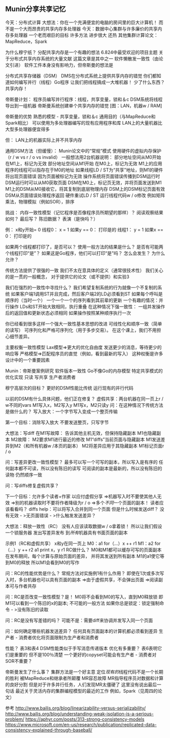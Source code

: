 ## Munin分享共享记忆

今天：分布式计算
  大想法：你在一个充满便宜的电脑的房间里的巨大计算机！
    而不是一个大而昂贵的共享内存多处理器
    今天：数据中心集群与许多廉价的共享内存多处理器
  一个老而艰巨的目标 许多方法 进步很大 还热
    其他集群计算论文：MapReduce，Spark

为什么穆宁纸？
  分配共享内存是一个有趣的想法
    6.824中最受欢迎的项目主题
  关于分布式共享内存系统的大量文献
    这篇文章是其中之一
      软件懒散发一致性（由论文引进）
  软件工件本身没有影响力，但帝斯曼的想法是

分布式共享存储器（DSM）
  DMS在分布式系统上提供共享内存的错觉
  你们都知道如何编写并行（线程）Go程序
  让我们把线程搞成一大堆机器！
  少了什么东西？共享内存！

帝斯曼计划：
  程序员编写并行程序：线程，共享变量，锁和＆c
  DSM系统将线程导出到一组机器
  帝斯曼系统创建单个共享内存的错觉
  [图：LAN，机器w / RAM]

帝斯曼的优势
  熟悉的模型 - 共享变量，锁和＆c
  通用目的（与MapReduce和Spark相比）
  可以使用为多处理器编写的现有应用程序和库
  LAN上的大量机器比大型多处理器便宜得多

但：
  LAN上的机器实际上并不共享内存

通用DSM方法（但缓慢）：
  Munin论文中的“常规”模式
  使用硬件的虚拟内存保护（r / w vs r / o vs invalid）
  一般想法用2台机器说明：
     部分地址空间从M0开始
    在M1上，标记为无效 
     部分地址空间从M1开始
        在M0上，标记为无效
  M1上的应用程序的线程可以指存在于M0的地址
    如果线程LD / ST为“共享”地址，则M1的硬件将出现页面错误
       因为页面被标记为无效
    操作系统将页面错误传播到DSM运行时
    DSM运行时可以从M0获取页面
    DSM在M0上，标记页无效，并将页面发送到M1
    M1上的DSM从M0接收它，将其复制到底层物理内存
    DSM上的DSM标记页面有效
    DSM从页面错误处理程序返回
    硬件重试LD / ST
  运行线程代码w / o修改
    例如矩阵乘法，物理模拟（例如SOR），排序

挑战：
  内存一致性模型（记忆程序是否像程序员所期望的那样）？
    阅读观察结果如何？
    最后写？
    陈旧数据？
  表演（是快吗？）

例：
  x和y开始= 0
  线程0：
    x = 1
    如果y == 0：
      打印是的
  线程1：
    y = 1
    如果x == 0：
      打印是的

如果两个线程都打印了，是否可以？
  使用一般方法的结果是什么？
  是否有可能两个线程打印“是”？
  如果这是Go程序，他们可以打印“是”吗？
    怎么会发生？
    为什么允许？

传统方法提供了很强的一致
  我们不太在意具体的定义（通常很技术性）
  我们关心的是一贯的一般概念，
    对于提供它的论文（或不提供）和实验3
    
我们在强烈的一致性中寻找什么？
  我们希望复制系统的行为就像一个不复制的系统
    如果客户端1调用ST并且完成，然后客户端2的LD必须看到ST
    如果每个呼叫是顺序的（当时一个）
      一个一个一个的序列看到其前辈的更新
  一个有趣的情况：并行操作
    LDs和ST开始大致相同，执行重叠
    在这种情况下强一致性：
      一组并发操作后的返回值和更新状态必须相同
      如果操作按照某种顺序执行一次

你已经看到很多这样一个强大一致性基本思想的改进
   可线性化和顺序一致（简单的读写）
   可序列化和严格可序列化（用于多步交易）。
   在这个课上，我们不用担心细节差异。
  
主要权衡一致性模型
  Lax模型=>更大的优化自由度
    发送更少的消息，等待更少的响应等
  严格模型=>匹配程序员的直觉（例如，看到最新的写入）
  这种权衡是许多设计中的一个重要因素

Munin：帝斯曼案例研究
  软件版本一致性
    Go不像Go的内存模型
  特定共享模式的优化实现
    只读
    写共享
    生产者消费者

穆宁高层次的目标？
  更好的DSM性能比传统
  运行现有的并行代码

以前的DSM有什么具体问题，他们正在修复？
  虚假共享：两台机器在同一页上r / w不同的vars
    M1写入x，M2写入y
    M1写x，M2只读y
    问：在这种情况下传统方法是做什么的？
  写入放大：一个字节写入变成一个整页传输

第一个目标：消除写入放大
  不要发送整页，只写字节

大想法：写diff
  在M1写故障：
    告诉其他主机无效，但保持隐藏副本
    M1也隐藏副本
  M2故障：
    M2要求M1进行最近的修改
    M1“diffs”当前页面与隐藏副本
    M1发送差异到M2（和所有机器w /本页的副本）
    M2将差异应用于其隐藏副本
    M1标记页面r / o

问：写差异更改一致性模型？
   最多可以写一个可写的副本，所以写入是有序的
   任何副本都不可读，所以没有陈旧的读写
   可阅读的副本是最新的，所以没有陈旧的读物
   仍然顺序一致

问：写diffs修复虚假共享？

下一个目标：允许多个读者+作家
  以应付虚假分享
  =>机器写入时不要使其他人无效
  =>别的机器读取时不要将作者降级为r / o
  =>多个*不同*一个页面的副本！
     读者应该看看吗？
  diffs help：可以将写入合并到同一个页面
  但是什么时候发送diff？
    没有无效 - >无页面错误 - >什么触发发送差异？

大想法：释放一致性（RC）
  没有人应该读取数据w / o拿着锁！
    所以让我们假设一个锁服务器
  发出写差异发布
    到*所有*机器具有书面页面的副本

示例1（RC和虚假共享）
x和y在同一页上
M0：a1 for（...）x ++ r1
M1：a2 for（...）y ++ r2 a1 print x，y r1
RC做什么？
  M0和M1都可以缓存可写的页面副本
  在发布期间，每个计算与原始页面的差异，
    并将其发送到所有副本
  M1的a1使它等到M0的释放
    所以M1会看到M0的写作

问：RC的性能优势是什么？
   常规方法对实施例1有什么作用？
   即使在1次或多次写入时，多台机器也可以具有页面的副本
   =>由于虚假共享，不会弹出页面
   =>阅读副本可与作者共存

问：RC是否改变一致性模型？是！
   M0将不会看到M0的写入，直到M0释放锁
   即M1可以看到一个陈旧的x的副本; 不可能的一般方法
   如果你总是锁定：锁定强制命令 - >没有陈旧的读取

问：RC是没有写差错的吗？
   可能不是：需要diff来协调并发写入同一个页面

问：如何确定哪些机器发送差异？
   任何具有页面副本的计算机都必须看到差异
   生产者 - 消费者优化将页面限制为生产者和消费者

性能？
  表3和表4
    DSM性能类似于手写消息传递版本
  优化有多重要？
    表6表明它们是重要的
    但不是100％清楚
      一个更好的copyset可能会有生产者 - 消费者对SOR不重要？

帝斯曼发生了什么事？
  集群方法是一个好主意
  定位*现有的*线程代码不是一个长期的胜利
  被MapReduce和继承者所颠覆
    MR容忍故障
    MR指导程序员对数据和计算的良好分割
    但是对于许多并行任务，人们发现MR太僵硬了
  这里没有说出最后一句话
    最近关于灵活内存的集群编程模型的最近的工作
    例如，Spark（见周四的论文）

参考
 http://www.bailis.org/blog/linearizability-versus-serializability/
 http://www.bailis.org/blog/understanding-weak-isolation-is-a-serious-problem/
 https://aphyr.com/posts/313-strong-consistency-models
 https://www.microsoft.com/en-us/research/publication/replicated-data-consistency-explained-through-baseball/
